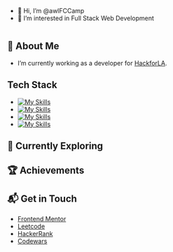 - 👋 Hi, I’m @awlFCCamp
- 👀 I’m interested in Full Stack Web Development
  

<img src="https://github-readme-stats.vercel.app/api/top-langs?username=angela-lee1&show_icons=true&locale=en&layout=compact" alt=""/>

## 🚀 About Me
- I’m currently working as a developer for [HackforLA](https://www.hackforla.org/).

## Tech Stack
- [![My Skills](https://skillicons.dev/icons?i=react,next,redux,typescript,js,scss,tailwindcss)](https://skillicons.dev)
- [![My Skills](https://skillicons.dev/icons?i=express,nodejs,java,spring,python)](https://skillicons.dev)
- [![My Skills](https://skillicons.dev/icons?i=postgres,mysql,mongodb,prisma)](https://skillicons.dev)
- [![My Skills](https://skillicons.dev/icons?i=jest,cypress,selenium,git,github,aws,docker,figma)](https://skillicons.dev)

## 🌱 Currently Exploring

## 🏆 Achievements
<!-- <a href="https://imgbb.com/"><img src="https://i.ibb.co/ZK2H5fk/awsccp.png" alt="awsccp" border="0" width="75px" height="75px"></a><br /><br /> -->

## 📬 Get in Touch
<!---
awlFCCamp/awlFCCamp is a ✨ special ✨ repository because its `README.md` (this file) appears on your GitHub profile.
You can click the Preview link to take a look at your changes.
--->
- [Frontend Mentor](https://www.frontendmentor.io/profile/awlFCCamp/solutions)
- [Leetcode](https://leetcode.com/u/angela13/)
- [HackerRank](https://www.hackerrank.com/profile/angelawlee07)
- [Codewars](https://www.codewars.com/users/Angelawlee)
